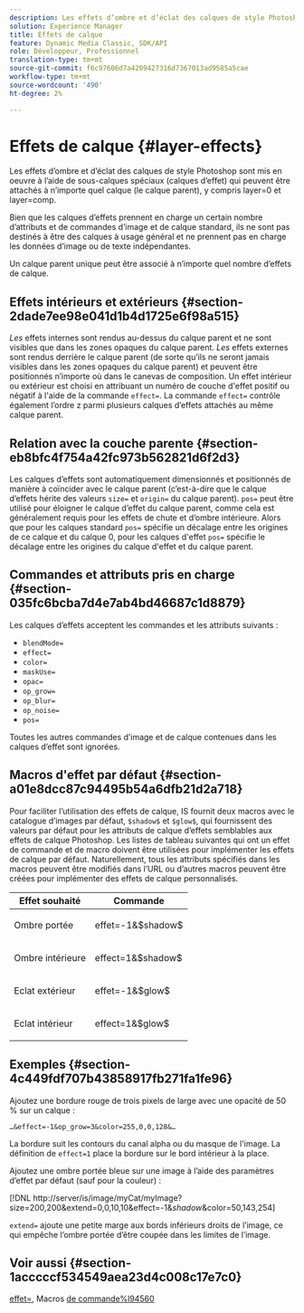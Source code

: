 ```yaml
---
description: Les effets d’ombre et d’éclat des calques de style Photoshop sont mis en oeuvre à l’aide de sous-calques spéciaux (calques d’effet) qui peuvent être attachés à n’importe quel calque (le calque parent), y compris layer=0 et layer=comp.
solution: Experience Manager
title: Effets de calque
feature: Dynamic Media Classic, SDK/API
role: Développeur, Professionnel
translation-type: tm+mt
source-git-commit: f6c97606d7a4209427316d7367013ad9585a5cae
workflow-type: tm+mt
source-wordcount: '490'
ht-degree: 2%

---
```



# Effets de calque {#layer-effects}

Les effets d’ombre et d’éclat des calques de style Photoshop sont mis en oeuvre à l’aide de sous-calques spéciaux (calques d’effet) qui peuvent être attachés à n’importe quel calque (le calque parent), y compris layer=0 et layer=comp.

Bien que les calques d’effets prennent en charge un certain nombre d’attributs et de commandes d’image et de calque standard, ils ne sont pas destinés à être des calques à usage général et ne prennent pas en charge les données d’image ou de texte indépendantes.

Un calque parent unique peut être associé à n’importe quel nombre d’effets de calque.

## Effets intérieurs et extérieurs {#section-2dade7ee98e041d1b4d1725e6f98a515}

*Les* effets internes sont rendus au-dessus du calque parent et ne sont visibles que dans les zones opaques du calque parent. *Les* effets externes sont rendus derrière le calque parent (de sorte qu’ils ne seront jamais visibles dans les zones opaques du calque parent) et peuvent être positionnés n’importe où dans le canevas de composition. Un effet intérieur ou extérieur est choisi en attribuant un numéro de couche d&#39;effet positif ou négatif à l&#39;aide de la commande `effect=`. La commande `effect=` contrôle également l’ordre z parmi plusieurs calques d’effets attachés au même calque parent.

## Relation avec la couche parente {#section-eb8bfc4f754a42fc973b562821d6f2d3}

Les calques d’effets sont automatiquement dimensionnés et positionnés de manière à coïncider avec le calque parent (c’est-à-dire que le calque d’effets hérite des valeurs `size=` et `origin=` du calque parent). `pos=` peut être utilisé pour éloigner le calque d’effet du calque parent, comme cela est généralement requis pour les effets de chute et d’ombre intérieure. Alors que pour les calques standard `pos=` spécifie un décalage entre les origines de ce calque et du calque 0, pour les calques d&#39;effet `pos=` spécifie le décalage entre les origines du calque d&#39;effet et du calque parent.

## Commandes et attributs pris en charge {#section-035fc6bcba7d4e7ab4bd46687c1d8879}

Les calques d’effets acceptent les commandes et les attributs suivants :

* `blendMode=`
* `effect=`
* `color=`
* `maskUse=`
* `opac=`
* `op_grow=`
* `op_blur=`
* `op_noise=`
* `pos=`

Toutes les autres commandes d’image et de calque contenues dans les calques d’effet sont ignorées.

## Macros d&#39;effet par défaut {#section-a01e8dcc87c94495b54a6dfb21d2a718}

Pour faciliter l’utilisation des effets de calque, IS fournit deux macros avec le catalogue d’images par défaut, `$shadow$` et `$glow$`, qui fournissent des valeurs par défaut pour les attributs de calque d’effets semblables aux effets de calque Photoshop. Les listes de tableau suivantes qui ont un effet de commande et de macro doivent être utilisées pour implémenter les effets de calque par défaut. Naturellement, tous les attributs spécifiés dans les macros peuvent être modifiés dans l’URL ou d’autres macros peuvent être créées pour implémenter des effets de calque personnalisés.

<table id="table_8089C41AD1F24223A58C7DD8F4DDF73C"> 
 <thead> 
  <tr> 
   <th class="entry"> <b> Effet souhaité</b> </th> 
   <th class="entry"> <b> Commande</b> </th> 
  </tr> 
 </thead>
 <tbody> 
  <tr> 
   <td> <p> Ombre portée </p> </td> 
   <td> <p> <span class="codeph"> effet=-1&amp;$shadow$</span> </p> </td> 
  </tr> 
  <tr> 
   <td> <p> Ombre intérieure </p> </td> 
   <td> <p> <span class="codeph"> effect=1&amp;$shadow$</span> </p> </td> 
  </tr> 
  <tr> 
   <td> <p> Eclat extérieur </p> </td> 
   <td> <p> <span class="codeph"> effet=-1&amp;$glow$</span> </p> </td> 
  </tr> 
  <tr> 
   <td> <p> Eclat intérieur </p> </td> 
   <td> <p> <span class="codeph"> effect=1&amp;$glow$</span> </p> </td> 
  </tr> 
 </tbody> 
</table>

## Exemples {#section-4c449fdf707b43858917fb271fa1fe96}

Ajoutez une bordure rouge de trois pixels de large avec une opacité de 50 % sur un calque :

`…&effect=-1&op_grow=3&color=255,0,0,128&…`

La bordure suit les contours du canal alpha ou du masque de l&#39;image. La définition de `effect=1` place la bordure sur le bord intérieur à la place.

Ajoutez une ombre portée bleue sur une image à l’aide des paramètres d’effet par défaut (sauf pour la couleur) :

[!DNL http://server/is/image/myCat/myImage?size=200,200&extend=0,0,10,10&effect=-1&$shadow$&color=50,143,254]

`extend=` ajoute une petite marge aux bords inférieurs droits de l’image, ce qui empêche l’ombre portée d’être coupée dans les limites de l’image.

## Voir aussi {#section-1acccccf534549aea23d4c008c17e7c0}

[effet=](../../../../../is-api/http-ref/image-serving-api-ref/c-http-protocol-reference/c-command-reference/r-effect.md#reference-b1296c4afed047fb921bbc1e33752135), Macros  [de commande%l94560](../../../../../is-api/http-ref/image-serving-api-ref/c-http-protocol-reference/c-syntax-and-features/r-is-http-command-macros.md#reference-ea2a9571c65a46da83eca27d0013cbf9)
